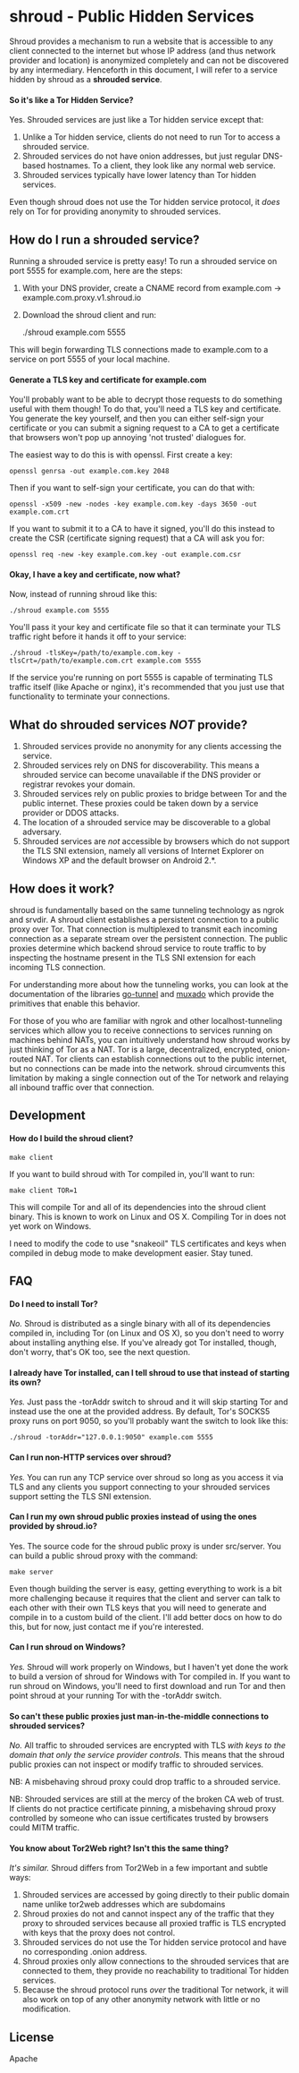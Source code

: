 # shroud - Public Hidden Services

Shroud provides a mechanism to run a website that is accessible to any client connected to the internet but whose IP address (and thus network provider and location) is anonymized completely and can not be discovered by any intermediary. Henceforth in this document, I will refer to a service hidden by shroud as a **shrouded service**.

#### So it's like a Tor Hidden Service?

Yes. Shrouded services are just like a Tor hidden service except that:

1. Unlike a Tor hidden service, clients do not need to run Tor to access a shrouded service.
1. Shrouded services do not have onion addresses, but just regular DNS-based hostnames. To a client, they look like any normal web service.
1. Shrouded services typically have lower latency than Tor hidden services.

Even though shroud does not use the Tor hidden service protocol, it *does* rely on Tor for providing anonymity to shrouded services.

## How do I run a shrouded service?

Running a shrouded service is pretty easy! To run a shrouded service on port 5555 for example.com, here are the steps:

1. With your DNS provider, create a CNAME record from example.com -> example.com.proxy.v1.shroud.io
1. Download the shroud client and run:

    ./shroud example.com 5555

This will begin forwarding TLS connections made to example.com to a service on port 5555 of your local machine. 

#### Generate a TLS key and certificate for example.com

You'll probably want to be able to decrypt those requests to do something useful with them though! To do that, you'll need a TLS key and certificate. You generate the key yourself, and then you can either self-sign your certificate or you can submit a signing request to a CA to get a certificate that browsers won't pop up annoying 'not trusted' dialogues for.

The easiest way to do this is with openssl. First create a key:

    openssl genrsa -out example.com.key 2048

Then if you want to self-sign your certificate, you can do that with:

    openssl -x509 -new -nodes -key example.com.key -days 3650 -out example.com.crt
    
If you want to submit it to a CA to have it signed, you'll do this instead to create the CSR (certificate signing request) that a CA will ask you for:

    openssl req -new -key example.com.key -out example.com.csr

#### Okay, I have a key and certificate, now what?

Now, instead of running shroud like this:

    ./shroud example.com 5555

You'll pass it your key and certificate file so that it can terminate your TLS traffic right before it hands it off to your service:

    ./shroud -tlsKey=/path/to/example.com.key -tlsCrt=/path/to/example.com.crt example.com 5555

If the service you're running on port 5555 is capable of terminating TLS traffic itself (like Apache or nginx), it's recommended that you just use that functionality to terminate your connections.

## What do shrouded services *NOT* provide?

1. Shrouded services provide no anonymity for any clients accessing the service.
1. Shrouded services rely on DNS for discoverability. This means a shrouded service can become unavailable if the DNS provider or registrar revokes your domain.
1. Shrouded services rely on public proxies to bridge between Tor and the public internet. These proxies could be taken down by a service provider or DDOS attacks.
1. The location of a shrouded service may be discoverable to a global adversary.
1. Shrouded services are *not* accessible by browsers which do not support the TLS SNI extension, namely all versions of Internet Explorer on Windows XP and the default browser on Android 2.\*.

## How does it work?

shroud is fundamentally based on the same tunneling technology as ngrok and srvdir. A shroud client establishes a persistent connection to a public proxy over Tor. That connection is multiplexed to transmit each incoming connection as a separate stream over the persistent connection. The public proxies determine which backend shroud service to route traffic to by inspecting the hostname present in the TLS SNI extension for each incoming TLS connection.

For understanding more about how the tunneling works, you can look at the documentation of the libraries [go-tunnel](https://github.com/inconshreveable/go-tunnel) and [muxado](https://github.com/inconshreveable/muxado) which provide the primitives that enable this behavior.

For those of you who are familiar with ngrok and other localhost-tunneling services which allow you to receive connections to services running on machines behind NATs, you can intuitively understand how shroud works by just thinking of Tor as a NAT. Tor is a large, decentralized, encrypted, onion-routed NAT. Tor clients can establish connections out to the public internet, but no connections can be made into the network. shroud circumvents this limitation by making a single connection out of the Tor network and relaying all inbound traffic over that connection.

## Development

#### How do I build the shroud client?

    make client

If you want to build shroud with Tor compiled in, you'll want to run:

    make client TOR=1

This will compile Tor and all of its dependencies into the shroud client binary. This is known to work on Linux and OS X. Compiling Tor in does not yet work on Windows.

I need to modify the code to use "snakeoil" TLS certificates and keys when compiled in debug mode to make development easier. Stay tuned.

## FAQ

#### Do I need to install Tor?

*No.* Shroud is distributed as a single binary with all of its dependencies compiled in, including Tor (on Linux and OS X), so you don't need to worry about installing anything else. If you've already got Tor installed, though, don't worry, that's OK too, see the next question.

#### I already have Tor installed, can I tell shroud to use that instead of starting its own?

*Yes.* Just pass the -torAddr switch to shroud and it will skip starting Tor and instead use the one at the provided address. By default, Tor's SOCKS5 proxy runs on port 9050, so you'll probably want the switch to look like this:

    ./shroud -torAddr="127.0.0.1:9050" example.com 5555

#### Can I run non-HTTP services over shroud?

*Yes.* You can run any TCP service over shroud so long as you access it via TLS and any clients you support connecting to your shrouded services support setting the TLS SNI extension.

#### Can I run my own shroud public proxies instead of using the ones provided by shroud.io?

Yes. The source code for the shroud public proxy is under src/server. You can build a public shroud proxy with the command:

    make server

Even though building the server is easy, getting everything to work is a bit more challenging because it requires that the client and server can talk to each other with their own TLS keys that you will need to generate and compile in to a custom build of the client. I'll add better docs on how to do this, but for now, just contact me if you're interested.

#### Can I run shroud on Windows?

*Yes.* Shroud will work properly on Windows, but I haven't yet done the work to build a version of shroud for Windows with Tor compiled in. If you want to run shroud on Windows, you'll need to first download and run Tor and then point shroud at your running Tor with the -torAddr switch.

#### So can't these public proxies just man-in-the-middle connections to shrouded services?

*No.* All traffic to shrouded services are encrypted with TLS *with keys to the domain that only the service provider controls*. This means that the shroud public proxies can not inspect or modify traffic to shrouded services.

NB: A misbehaving shroud proxy could drop traffic to a shrouded service.

NB: Shrouded services are still at the mercy of the broken CA web of trust. If clients do not practice certificate pinning, a misbehaving shroud proxy controlled by someone who can issue certificates trusted by browsers could MITM traffic.

#### You know about Tor2Web right? Isn't this the same thing?
*It's similar.* Shroud differs from Tor2Web in a few important and subtle ways:

1. Shrouded services are accessed by going directly to their public domain name unlike tor2web addresses which are subdomains
1. Shroud proxies do not and cannot inspect any of the traffic that they proxy to shrouded services because all proxied traffic is TLS encrypted with keys that the proxy does not control.
1. Shrouded services do not use the Tor hidden service protocol and have no corresponding .onion address.
1. Shroud proxies only allow connections to the shrouded services that are connected to them, they provide no reachability to traditional Tor hidden services.
1. Because the shroud protocol runs *over* the traditional Tor network, it will also work on top of any other anonymity network with little or no modification.

## License
Apache
